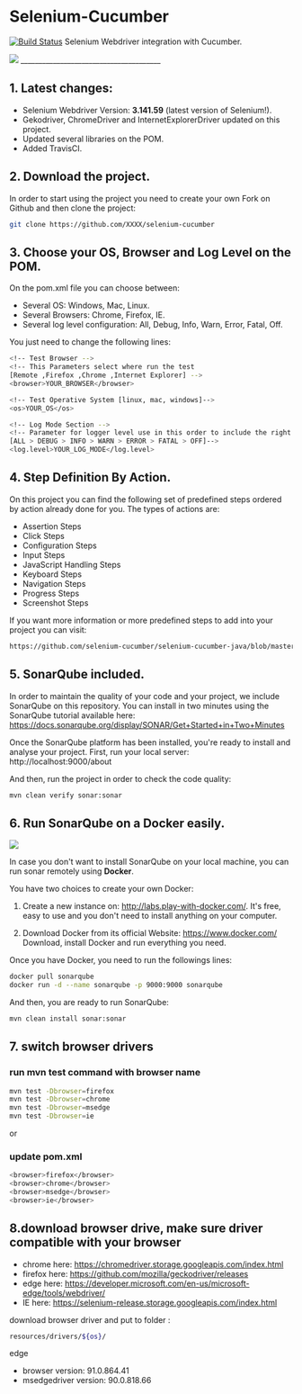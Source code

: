 # Selenium-Cucumber

[![Build Status](https://travis-ci.org/estefafdez/selenium-cucumber.svg?branch=master)](https://travis-ci.org/estefafdez/selenium-cucumber) Selenium Webdriver integration with Cucumber. 

<img src="http://www.testingexcellence.com/wp-content/uploads/2016/01/selenium-and-cucumber.png" />
_______________________________________

## 1. Latest changes:

- Selenium Webdriver Version: __3.141.59__ (latest version of Selenium!).
- Gekodriver, ChromeDriver and InternetExplorerDriver updated on this project. 
- Updated several libraries on the POM.
- Added TravisCI.

## 2. Download the project.

In order to start using the project you need to create your own Fork on Github and then clone the project:

```bash
git clone https://github.com/XXXX/selenium-cucumber
```

## 3. Choose your OS, Browser and Log Level on the POM.

On the pom.xml file you can choose between:
- Several OS: Windows, Mac, Linux.
- Several Browsers: Chrome, Firefox, IE.
- Several log level configuration:  All, Debug, Info, Warn, Error, Fatal, Off.

You just need to change the following lines:

```bash
<!-- Test Browser -->
<!-- This Parameters select where run the test 
[Remote ,Firefox ,Chrome ,Internet Explorer] -->
<browser>YOUR_BROWSER</browser>

<!-- Test Operative System [linux, mac, windows]-->
<os>YOUR_OS</os>

<!-- Log Mode Section -->
<!-- Parameter for logger level use in this order to include the right information 
[ALL > DEBUG > INFO > WARN > ERROR > FATAL > OFF]-->
<log.level>YOUR_LOG_MODE</log.level>
```

## 4. Step Definition By Action. 

On this project you can find the following set of predefined steps ordered by action already done for you. 
The types of actions are:

- Assertion Steps
- Click Steps
- Configuration Steps
- Input Steps
- JavaScript Handling Steps
- Keyboard Steps
- Navigation Steps
- Progress Steps
- Screenshot Steps

If you want more information or more predefined steps to add into your project you can visit: 

```bash
https://github.com/selenium-cucumber/selenium-cucumber-java/blob/master/doc/canned_steps.md
```

## 5. SonarQube included.

In order to maintain the quality of your code and your project, we include SonarQube on this repository.
You can install in two minutes using the SonarQube tutorial available here: 
https://docs.sonarqube.org/display/SONAR/Get+Started+in+Two+Minutes

Once the SonarQube platform has been installed, you're ready to install and analyse your project. First, run your local server:
http://localhost:9000/about

And then, run the project in order to check the code quality:

```bash
mvn clean verify sonar:sonar
```

## 6. Run SonarQube on a Docker easily.

<img src="http://i.imgur.com/e6T8aQH.png" />

In case you don't want to install SonarQube on your local machine, you can run sonar remotely using <b>Docker</b>. 

You have two choices to create your own Docker:

1) Create a new instance on: http://labs.play-with-docker.com/. 
It's free, easy to use and you don't need to install anything on your computer. 

2) Download Docker from its official Website: https://www.docker.com/
Download, install Docker and run everything you need. 

Once you have Docker, you need to run the followings lines:

```bash
docker pull sonarqube
docker run -d --name sonarqube -p 9000:9000 sonarqube
```

And then, you are ready to run SonarQube:

```bash
mvn clean install sonar:sonar
```

## 7. switch browser drivers

### run mvn test command with browser name

```bash
mvn test -Dbrowser=firefox
mvn test -Dbrowser=chrome
mvn test -Dbrowser=msedge
mvn test -Dbrowser=ie
```
or

### update pom.xml

```bash
<browser>firefox</browser>
<browser>chrome</browser>
<browser>msedge</browser>
<browser>ie</browser>
```

## 8.download browser drive, make sure driver compatible with your browser

- chrome here: https://chromedriver.storage.googleapis.com/index.html
- firefox here: https://github.com/mozilla/geckodriver/releases
- edge here: https://developer.microsoft.com/en-us/microsoft-edge/tools/webdriver/
- IE here: https://selenium-release.storage.googleapis.com/index.html

download browser driver and put to folder :
```bash
resources/drivers/${os}/
```

edge 
- browser version: 91.0.864.41 
- msedgedriver version: 90.0.818.66





